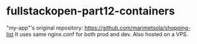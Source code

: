 # fullstackopen-part12-containers

"my-app"'s original repository: <a href="https://github.com/marimetsola/shopping-list" target="_blank">https://github.com/marimetsola/shopping-list</a>
It uses same nginx.conf for both prod and dev. Also hosted on a VPS.
